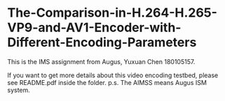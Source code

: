 # The-Comparison-in-H.264-H.265-VP9-and-AV1-Encoder-with-Different-Encoding-Parameters
This is the IMS assignment from Augus, Yuxuan Chen 180105157.

If you want to get more details about this video encoding testbed, please see README.pdf inside the folder. 
p.s. The AIMSS means Augus ISM system.
